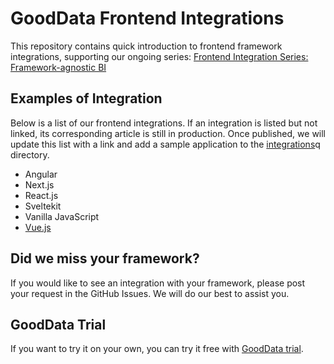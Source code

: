 # GoodData Frontend Integrations

This repository contains quick introduction to frontend framework integrations, supporting our ongoing series: [Frontend Integration Series: Framework-agnostic BI](https://www.gooddata.com/blog/frontend-integration-series-framework-agnostic-bi/)

## Examples of Integration

Below is a list of our frontend integrations. If an integration is listed but not linked, its corresponding article is still in production. Once published, we will update this list with a link and add a sample application to the [integrations](./integrations)q directory.

- Angular
- Next.js
- React.js
- Sveltekit
- Vanilla JavaScript
- [Vue.js](./integrations/vuejs)

## Did we miss your framework?

If you would like to see an integration with your framework, please post your request in the GitHub Issues. We will do our best to assist you.

## GoodData Trial

If you want to try it on your own, you can try it free with [GoodData trial](https://www.gooddata.com/trial).